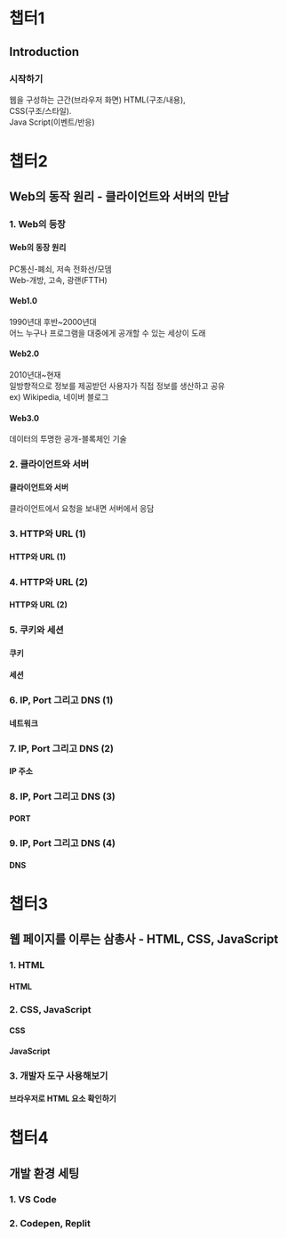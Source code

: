 # 챕터1
## Introduction
### 시작하기
웹을 구성하는 근간(브라우저 화면)
HTML(구조/내용),  
CSS(구조/스타일).  
Java Script(이벤트/반응)

# 챕터2
## Web의 동작 원리 - 클라이언트와 서버의 만남
### 1. Web의 등장
#### Web의 동장 원리
PC통신-폐쇠, 저속 전화선/모뎀  
Web-개방, 고속, 광랜(FTTH)
#### Web1.0
1990년대 후반~2000년대  
어느 누구나 프로그램을 대중에게 공개할 수 있는 세상이 도래  
#### Web2.0
2010년대~현재  
일방향적으로 정보를 제공받던 사용자가 직접 정보를 생산하고 공유  
ex) Wikipedia, 네이버 블로그  
#### Web3.0
데이터의 투명한 공개-블록체인 기술

### 2. 클라이언트와 서버
#### 클라이언트와 서버
클라이언트에서 요청을 보내면 서버에서 응담

### 3. HTTP와 URL (1)
#### HTTP와 URL (1)

### 4. HTTP와 URL (2)
#### HTTP와 URL (2)

### 5. 쿠키와 세션
#### 쿠키
#### 세션

### 6. IP, Port 그리고 DNS (1)
#### 네트워크

### 7. IP, Port 그리고 DNS (2)
#### IP 주소

### 8. IP, Port 그리고 DNS (3)
#### PORT

### 9. IP, Port 그리고 DNS (4)
#### DNS

# 챕터3
## 웹 페이지를 이루는 삼총사 - HTML, CSS, JavaScript

### 1. HTML
#### HTML

### 2. CSS, JavaScript
#### CSS
#### JavaScript

### 3. 개발자 도구 사용해보기
#### 브라우저로 HTML 요소 확인하기

# 챕터4
## 개발 환경 세팅

### 1. VS Code

### 2. Codepen, Replit
